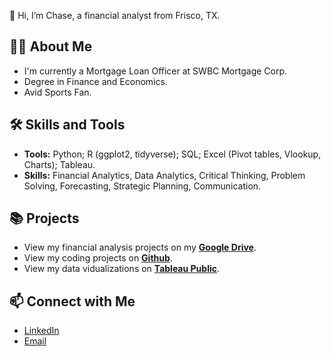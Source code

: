 👋 Hi, I’m Chase, a financial analyst from Frisco, TX. 

## 🙋‍♂️ About Me
- I'm currently a Mortgage Loan Officer at SWBC Mortgage Corp. 
- Degree in Finance and Economics.
- Avid Sports Fan.

## 🛠 Skills and Tools
- **Tools:** Python; R (ggplot2, tidyverse); SQL; Excel (Pivot tables, Vlookup, Charts); Tableau.
- **Skills:** Financial Analytics, Data Analytics, Critical Thinking, Problem Solving, Forecasting, Strategic Planning, Communication.

## 📚 Projects
- View my financial analysis projects on my [**Google Drive**](https://drive.google.com/drive/folders/1xIU4f-2JNOK8iLXhAMTiGJzov3ravO9D?usp=drive_link).
- View my coding projects on [**Github**](https://github.com/chasegaskill?tab=repositories).
- View my data vidualizations on [**Tableau Public**](https://public.tableau.com/app/profile/chase.gaskill).

## 📫 Connect with Me
- [LinkedIn](https://www.linkedin.com/in/chasegaskill/)
- [Email](mailto:chase.gaskill@outlook.com)
